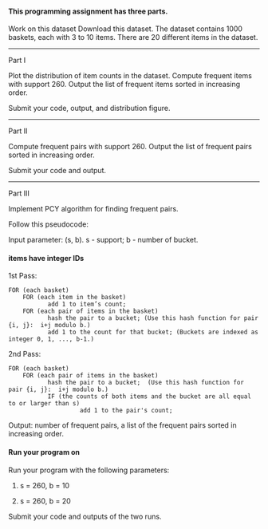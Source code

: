 #### This programming assignment has three parts.

Work on this dataset Download this dataset. The dataset contains 1000 baskets, each with 3 to 10 items. There are 20 different items in the dataset. 

---

Part I

Plot the distribution of item counts in the dataset. Compute frequent items with support 260.  Output the list of frequent items sorted in increasing order.   

Submit your code, output, and distribution figure.  

--- 

Part II

Compute frequent pairs with support 260. Output the list of frequent pairs sorted in increasing order.       

Submit your code and output. 

---

Part III

Implement PCY algorithm for finding frequent pairs. 

Follow this pseudocode:

Input parameter: (s, b).    s - support; b - number of bucket.

#### items have integer IDs

1st Pass:
```code
FOR (each basket) 
    FOR (each item in the basket)
           add 1 to item’s count;
    FOR (each pair of items in the basket)
           hash the pair to a bucket; (Use this hash function for pair {i, j}:  i+j modulo b.)
           add 1 to the count for that bucket; (Buckets are indexed as integer 0, 1, ..., b-1.) 
```
2nd Pass:
```code
FOR (each basket) 
    FOR (each pair of items in the basket)
           hash the pair to a bucket;  (Use this hash function for pair {i, j}:  i+j modulo b.)
           IF (the counts of both items and the bucket are all equal to or larger than s)
                    add 1 to the pair's count;
```
Output: number of frequent pairs, a list of the frequent pairs sorted in increasing order.       

 

#### Run your program on 

Run your program with the following parameters:

1)  s = 260, b = 10

2)  s = 260, b = 20

 

Submit your code and outputs of the two runs.